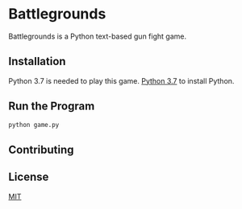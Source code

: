 
# Battlegrounds

Battlegrounds is a Python text-based gun fight game.

## Installation

Python 3.7 is needed to play this game. [Python 3.7](https://www.python.org/downloads/) to install Python.


## Run the Program

```python
python game.py
```

## Contributing


## License
[MIT](https://choosealicense.com/licenses/mit/)
